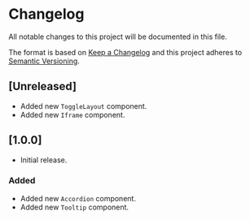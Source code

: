 # Changelog

All notable changes to this project will be documented in this file.

The format is based on [Keep a Changelog](http://keepachangelog.com/en/1.0.0/)
and this project adheres to [Semantic Versioning](http://semver.org/spec/v2.0.0.html).

## [Unreleased]

- Added new `ToggleLayout` component.
- Added new `Iframe` component.

## [1.0.0]

- Initial release.

### Added

- Added new `Accordion` component.
- Added new `Tooltip` component.
